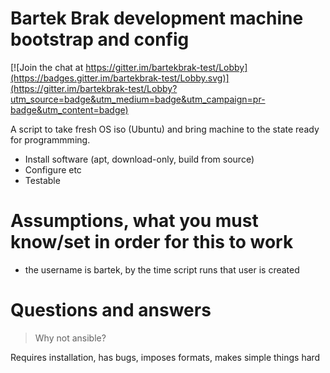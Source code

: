 # Bartek Brak development machine bootstrap and config

[![Join the chat at https://gitter.im/bartekbrak-test/Lobby](https://badges.gitter.im/bartekbrak-test/Lobby.svg)](https://gitter.im/bartekbrak-test/Lobby?utm_source=badge&utm_medium=badge&utm_campaign=pr-badge&utm_content=badge)

A script to take fresh OS iso (Ubuntu) and bring machine to the state
ready for programmming.

* Install software (apt, download-only, build from source)
* Configure etc
* Testable

# Assumptions, what you must know/set in order for this to work

* the username is bartek, by the time script runs that user is created 

# Questions and answers

> Why not ansible?

Requires installation, has bugs, imposes formats, makes simple things hard

